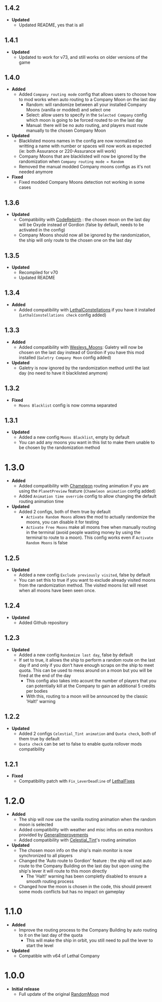 ## 1.4.2
- **Updated**
    - Updated README, yes that is all

## 1.4.1
- **Updated**
    - Updated to work for v73, and still works on older versions of the game

## 1.4.0
- **Added**
    - Added `Company routing mode` config that allows users to choose how to mod works when auto routing to a Company Moon on the last day
        - Random: will randomize between all your installed Company Moons (vanilla or modded) and select one
        - Select: allow users to specify in the `Selected Company` config which moon is going to be forced routed to on the last day
        - Manual: there will be no auto routing, and players must route manually to the chosen Company Moon
- **Updated**
    - Blacklisted moons names in the config are now normalized so writting a name with number or spaces will now work as expected (ie: both Assurance or 220-Assurance will work)
    - Company Moons that are blacklisted will now be ignored by the randomization when `Company routing mode = Random`
    - Removed the manual modded Company moons configs as it's not needed anymore
- **Fixed**
    - Fixed modded Company Moons detection not working in some cases

## 1.3.6
- **Updated**
    - Compatibility with [CodeRebirth](https://thunderstore.io/c/lethal-company/p/XuXiaolan/CodeRebirth/) : the chosen moon on the last day will be Oxyde instead of Gordion (false by default, needs to be activated in the config)
    - Company Moons should now all be ignored by the randomization, the ship will only route to the chosen one on the last day

## 1.3.5
- **Updated**
    - Recompiled for v70
    - Updated README

## 1.3.4
- **Added**
    - Added compatibility with [LethalConstellations](https://thunderstore.io/c/lethal-company/p/darmuh/LethalConstellations/) if you have it installed (`LethalConstellations check` config added)

## 1.3.3
- **Added**
    - Added compatibility with [Wesleys_Moons](https://thunderstore.io/c/lethal-company/p/Magic_Wesley/Wesleys_Moons/): Galetry will now be chosen on the last day instead of Gordion if you have this mod installed (`Galetry Company Moon` config added)
- **Updated**
    - Galetry is now ignored by the randomization method until the last day (no need to have it blacklisted anymore)

## 1.3.2
- **Fixed**
    - `Moons Blacklist` config is now comma separated

## 1.3.1
- **Updated**
    - Added a new config `Moons Blacklist`, empty by default
    - You can add any moons you want in this list to make them unable to be chosen by the randomization method

# 1.3.0
- **Added**
    - Added compatibility with [Chameleon](https://thunderstore.io/c/lethal-company/p/ButteryStancakes/Chameleon/) routing animation if you are using the `PlanetPreview` feature (`Chameleon animation` config added)
    - Added `Animation time override` config to allow changing the default routing animation time
- **Updated**
    - Added 2 configs, both of them true by default
        - `Activate Random Moons` allows the mod to actually randomize the moons, you can disable it for testing
        - `Activate Free Moons` make all moons free when manually routing in the terminal (avoid people wasting money by using the terminal to route to a moon). This config works even if `Activate Random Moons` is false

## 1.2.5
- **Updated**
    - Added a new config `Exclude previously visited`, false by default
    - You can set this to true if you want to exclude already visited moons from the randomization method. The visited moons list will reset when all moons have been seen once.

## 1.2.4
- **Updated**
    - Added Github repository

## 1.2.3
- **Updated**
    - Added a new config `Randomize last day`, false by default
    - If set to true, it allows the ship to perform a random route on the last day if and only if you don't have enough scraps on the ship to meet quota. This can be used to mess around on a moon but you will be fired at the end of the day
        - This config also takes into acount the number of players that you can potentially kill at the Company to gain an additional 5 credits per bodies
        - With this, routing to a moon will be announced by the classic 'Halt!' warning

## 1.2.2
- **Updated**
    - Added 2 configs `Celestial_Tint animation` and `Quota check`, both of them true by default
    - `Quota check` can be set to false to enable quota rollover mods compatibility

## 1.2.1
- **Fixed**
    - Compatibility patch with `Fix_LeverDeadline` of [LethalFixes](https://thunderstore.io/c/lethal-company/p/Dev1A3/LethalFixes/)

# 1.2.0
- **Added**
    - The ship will now use the vanilla routing animation when the random moon is selected
    - Added compatibility with weather and misc infos on extra monitors provided by [GeneralImprovements](https://thunderstore.io/c/lethal-company/p/ShaosilGaming/GeneralImprovements/)
    - Added compatibility with [Celestial_Tint](https://thunderstore.io/c/lethal-company/p/sfDesat/Celestial_Tint/)'s routing animation
- **Updated**
    - The chosen moon info on the ship's main monitor is  now synchronized to all players
    - Changed the 'Auto route to Gordion' feature : the ship will not auto route to the Company Building on the last day but upon using the ship's lever it will route to this moon directly
        - The 'Halt!' warning has been completly disabled to ensure a smooth routing process
    - Changed how the moon is chosen in the code, this should prevent some mods conflicts but has no impact on gameplay

# 1.1.0
- **Added**
    - Improve the routing process to the Company Building by auto routing to it on the last day of the quota
        - This will make the ship in orbit, you still need to pull the lever to start the level
- **Updated**
    - Compatible with v64 of Lethal Company

# 1.0.0
- **Initial release**
    - Full update of the original [RandomMoon](https://thunderstore.io/c/lethal-company/p/Beepsterr/RandomMoon/) mod